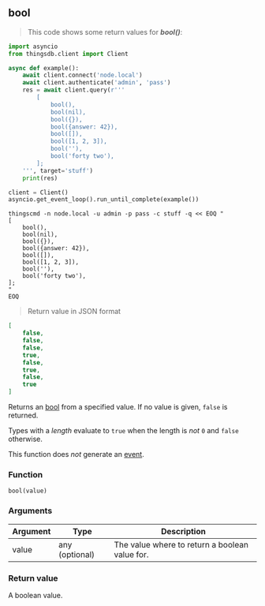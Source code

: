 ## bool

> This code shows some return values for ***bool()***:

```python
import asyncio
from thingsdb.client import Client

async def example():
    await client.connect('node.local')
    await client.authenticate('admin', 'pass')
    res = await client.query(r'''
        [
            bool(),
            bool(nil),
            bool({}),
            bool({answer: 42}),
            bool([]),
            bool([1, 2, 3]),
            bool(''),
            bool('forty two'),
        ];
    ''', target='stuff')
    print(res)

client = Client()
asyncio.get_event_loop().run_until_complete(example())
```

```shell
thingscmd -n node.local -u admin -p pass -c stuff -q << EOQ "
[
    bool(),
    bool(nil),
    bool({}),
    bool({answer: 42}),
    bool([]),
    bool([1, 2, 3]),
    bool(''),
    bool('forty two'),
];
"
EOQ
```

> Return value in JSON format

```json
[
    false,
    false,
    false,
    true,
    false,
    true,
    false,
    true
]
```

Returns an [bool](#integer) from a specified value.
If no value is given, `false` is returned.

Types with a *length* evaluate to `true` when the length is *not* `0` and `false` otherwise.

This function does *not* generate an [event](#events).

### Function
`bool(value)`

### Arguments
Argument | Type | Description
-------- | ---- | -----------
value | any (optional) | The value where to return a boolean value for.

### Return value
A boolean value.
